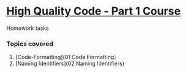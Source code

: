 # [High Quality Code - Part 1 Course](https://github.com/TelerikAcademy/High-Quality-Code-Part-1)
Homework tasks

### Topics covered

1. [Code-Formatting](01 Code Formatting)
1. [Naming Identifiers](02 Naming Identifiers)